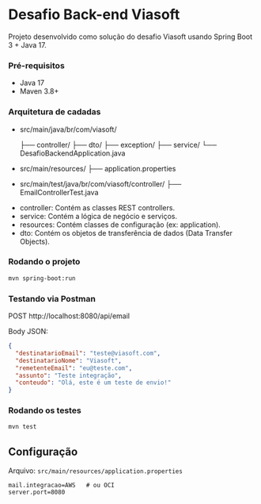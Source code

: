 # Desafio Back-end Viasoft

Projeto desenvolvido como solução do desafio Viasoft usando Spring Boot 3 + Java 17.

### Pré-requisitos
- Java 17
- Maven 3.8+

### Arquitetura de cadadas
- src/main/java/br/com/viasoft/  

    ├── controller/
    ├── dto/
    ├── exception/
    ├── service/
    └── DesafioBackendApplication.java
- src/main/resources/
    ├── application.properties
- src/main/test/java/br/com/viasoft/controller/
    ├── EmailControllerTest.java

* controller: Contém as classes REST controllers.
* service: Contém a lógica de negócio e serviços.
* resources: Contém classes de configuração (ex: application).
* dto: Contém os objetos de transferência de dados (Data Transfer Objects).

### Rodando o projeto
```bash
mvn spring-boot:run
```

### Testando via Postman
POST http://localhost:8080/api/email

Body JSON:
```json
{
  "destinatarioEmail": "teste@viasoft.com",
  "destinatarioNome": "Viasoft",
  "remetenteEmail": "eu@teste.com",
  "assunto": "Teste integração",
  "conteudo": "Olá, este é um teste de envio!"
}
```

### Rodando os testes
```bash
mvn test
```

## Configuração
Arquivo: `src/main/resources/application.properties`

```
mail.integracao=AWS   # ou OCI
server.port=8080
```
